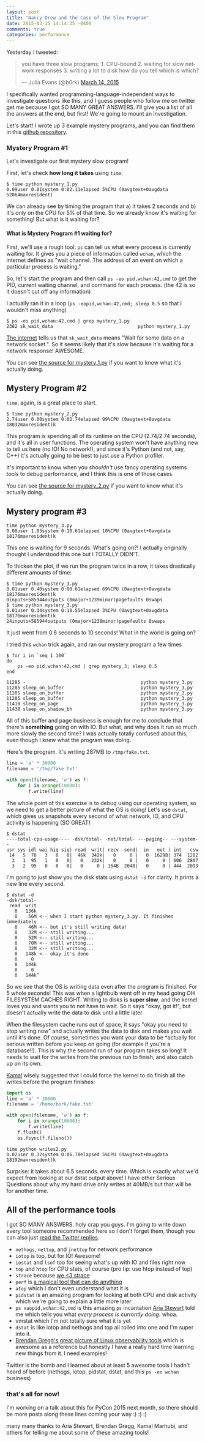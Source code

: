 ```yaml
---
layout: post
title: "Nancy Drew and the Case of the Slow Program"
date: 2015-03-15 14:14:35 -0400
comments: true
categories: performance
---
```


Yesterday I tweeted:

<blockquote class="twitter-tweet" lang="en"><p>you have three slow
programs:&#10;1. CPU-bound&#10;2. waiting for slow network
responses&#10;3. writing a lot to disk&#10;how do you tell which is
which?</p>&mdash; Julia Evans (@b0rk) <a
href="https://twitter.com/b0rk/status/576883056864288768">March 14,
2015</a></blockquote>
<script async src="//platform.twitter.com/widgets.js"
charset="utf-8"></script>

I specifically wanted programming-language-independent ways to
investigate questions like this, and I guess people who follow me on
twitter get me because I got SO MANY GREAT ANSWERS. I'll give you a list
of all the answers at the end, but first! We're going to mount an
investigation.

Let's start! I wrote up 3 example mystery programs, and you can find
them in this
[github repository](https://github.com/jvns/swiss_army_knife_talk).

### Mystery Program #1

Let's investigate our first mystery slow program!

<!-- more -->

First, let's check **how long it takes** using `time`:

```
$ time python mystery_1.py
0.09user 0.01system 0:02.11elapsed 5%CPU (0avgtext+0avgdata 52064maxresident)
```

We can already see by timing the program  that a) it takes 2 seconds and
b) it's only on the CPU for 5% of that time. So we already know it's
waiting for something! But what is it waiting for?

#### What is Mystery Program #1 waiting for?

First, we'll use a rough tool: `ps` can tell us what every process is
currently waiting for. It gives you a piece of information called
`wchan`, which the internet defines as "wait channel. The address of an
event on which a particular process is waiting."

So, let's start the program and then call `ps -eo pid,wchan:42,cmd` to
get the PID, current waiting channel, and command for each process. (the
42 is so it doesn't cut off any information)

I actually ran it in a loop (`ps -eopid,wchan:42,cmd; sleep 0.5` so that
I wouldn't miss anything)

```
$ ps -eo pid,wchan:42,cmd | grep mystery_1.py
2382 sk_wait_data                               python mystery_1.py
```

[The internet](http://askubuntu.com/questions/19442/what-is-the-waiting-channel-of-a-process)
tells us that `sk_wait_data` means "Wait for some data on a network
socket.". So it seems likely that it's slow because it's waiting for a
network response! AWESOME.

You can see [the source for mystery_1.py](https://github.com/jvns/swiss_army_knife_talk/blob/master/slow_client.py) if you want to know what it's actually doing. 

## Mystery Program #2

`time`, again, is a great place to start.

```
$ time python mystery_2.py
2.74user 0.00system 0:02.74elapsed 99%CPU (0avgtext+0avgdata 18032maxresident)k
```

This program is spending all of its runtime on the CPU (2.74/2.74
seconds), and it's all in user functions. The operating system won't
have anything new to tell us here (no IO! No network!), and since it's
Python (and not, say, C++) it's actually going to be best to just use a
Python profiler.

It's important to know when you *shouldn't* use fancy operating systems
tools to debug performance, and I think this is one of those cases.

You can see [the source for mystery_2.py](https://github.com/jvns/swiss_army_knife_talk/blob/master/adder.py)
if you want to know what it's actually doing. 


## Mystery program #3

```
time python mystery_3.py 
0.08user 1.03system 0:10.61elapsed 10%CPU (0avgtext+0avgdata 18176maxresident)k
```

This one is waiting for 9 seconds. What's going on?! I actually
originally thought I understood this one but I TOTALLY DIDN'T. 

To thicken the plot, if we run the program twice in a row, it takes
drastically different amounts of time:

```
$ time python mystery_3.py 
0.01user 0.40system 0:00.61elapsed 69%CPU (0avgtext+0avgdata 18176maxresident)k
0inputs+585944outputs (0major+1239minor)pagefaults 0swaps
$ time python mystery_3.py 
0.01user 0.34system 0:10.55elapsed 3%CPU (0avgtext+0avgdata 18176maxresident)k
24inputs+585944outputs (0major+1238minor)pagefaults 0swaps
```

It just went from 0.6 seconds to 10 seconds! What in the world is going on?

I tried this `wchan` trick again, and ran our mystery program a few times

```
$ for i in `seq 1 100`
do
    ps -eo pid,wchan:42,cmd | grep mystery_3; sleep 0.5
end

11285 -                                          python mystery_3.py
11285 sleep_on_buffer                            python mystery_3.py
11285 sleep_on_buffer                            python mystery_3.py
11285 sleep_on_buffer                            python mystery_3.py
11410 sleep_on_page                              python mystery_3.py
11438 sleep_on_shadow_bh                         python mystery_3.py
```

All of this buffer and page business is enough for me to conclude that
there's **something** going on with IO. But what, and why does it run so
much more slowly the second time? I was actually totally confused about
this, even though I knew what the program was doing.

Here's the program. It's writing 287MB to `/tmp/fake.txt`. 

```python
line = 'a' * 30000
filename = '/tmp/fake.txt'

with open(filename, 'w') as f:
    for i in xrange(10000):
        f.write(line)
```

The whole point of this exercise is to debug using our operating system,
so we need to get a better picture of what the OS is doing! Let's use
`dstat`, which gives us snapshots every second of what network, IO, and
CPU activity is happening (SO GREAT)

```
$ dstat
----total-cpu-usage---- -dsk/total- -net/total- ---paging-- ---system--
usr sys idl wai hiq siq| read  writ| recv  send|  in   out | int   csw 
 14   5  78   3   0   0|  46k  342k|   0     0 |   0  1629B| 374  1282 
  3   1  95   1   0   0|   0   232k|   0     0 |   0     0 | 606  2807 
  3   2  95   0   0   0|   0     0 | 164B  204B|   0     0 | 444  2093 
```

I'm going to just show you the disk stats using `dstat -d` for clarity. It prints a new line every second.

```
$ dstat -d 
-dsk/total-
 read  writ
   0   136k
   0    56M <-- when I start python mystery_3.py. It finishes immediately
   0    46M <-- but it's still writing data!
   0    32M <-- still writing...
   0    52M <-- still writing...
   0    70M <-- still writing...
   0    32M <-- still writing...
   0   148k <-- okay it's done
   0     0 
   0   144k
   0     0 
   0   144k^
```

So we see that the OS is writing data even after the program is
finished. For 5 whole seconds! This was when a lightbulb went off in my
head going OH FILESYSTEM CACHES RIGHT. Writing to disks is **super
slow**, and the kernel loves you and wants you to not have to wait. So
it says "okay, got it!", but doesn't actually write the data to disk
until a little later.

When the filesystem cache runs out of space, it says "okay you need to
stop writing now" and actually writes the data to disk and makes you
wait until it's done. Of course, sometimes you want your data to be
*actually for serious written before you keep on going (for example if
you're a database!!). This is why the second run of our program takes so
long! It needs to wait for the writes from the previous run to finish,
and also catch up on its own.

[Kamal](https://twitter.com/kamalmarhubi) wisely suggested that I could
force the kernel to do finish all the writes before the program
finishes:

```python
import os
line = 'a' * 30000
filename = '/home/bork/fake.txt'

with open(filename, 'w') as f:
    for i in xrange(10000):
        f.write(line)
    f.flush()
    os.fsync(f.fileno())
```


```
time python writes2.py 
0.02user 0.32system 0:06.70elapsed 5%CPU (0avgtext+0avgdata
18192maxresident)k
```

Surprise: it takes about 6.5 seconds. every time. Which is exactly what
we'd expect from looking at our dstat output above! I have other
Serious Questions about why my hard drive only writes at 40MB/s but that
will be for another time.

## All of the performance tools

I got SO MANY ANSWERS. holy crap you guys. I'm going to write down every
tool someone recommended here so I don't forget them, though you can
also just [read the Twitter replies](https://twitter.com/b0rk/status/576883056864288768).

* `nethogs`, `nettop`, and `jnettop` for network performance
* `iotop` is top, but for IO! Awesome!
* `iostat` and `lsof` too for seeing what's up with IO and files right now
* `top` and `htop` for CPU stats, of course (pro tip: use htop instead of top)
* `strace` because [we <3 strace](http://jvns.ca/blog/categories/strace/)
* `perf` is [a magical tool that can do anything](http://www.brendangregg.com/perf.html)
* `atop` which I don't even understand what it is
* `pidstat` is an amazing program for looking at both CPU and disk activity which we're going to explain a little more later
* `ps xaopid,wchan:42,cmd` is this amazing `ps` incantation [Aria Stewart](https://twitter.com/aredridel) told me which tells you what *every process is currently doing*. whoa. 
* vmstat which I'm not totally sure what it is yet
* `dstat` is like iotop and nethogs and top all rolled into one and I'm
  super into it.
* [Brendan Gregg's great picture of Linux observability tools](http://www.brendangregg.com/Perf/linux_observability_tools.png) 
  which is awesome as a reference but honestly I have a really hard time learning new things from it. I need examples!

Twitter is the bomb and I learned about at least 5 awesome tools I
hadn't heard of before (nethogs, iotop, pidstat, dstat, and this `ps
-eo wchan` business)

### that's all for now!

I'm working on a talk about this for PyCon 2015 next month, so there
should be more posts along these lines coming your way :) :) :)

many many thanks to Aria Stewart, Brendan Gregg, Kamal Marhubi, and
others for telling me about some of these amazing tools!
